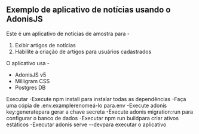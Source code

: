 ## Exemplo de aplicativo de notícias usando o AdonisJS

Este é um aplicativo de notícias de amostra para -

1. Exibir artigos de notícias
1. Habilite a criação de artigos para usuários cadastrados

O aplicativo usa -

- AdonisJS v5
- Milligram CSS
- Postgres DB

Executar
-Execute  npm install para instalar todas as dependências
-Faça uma cópia de .env.examplerenomeá-lo para.env
-Execute adonis key:generatepara gerar a chave secreta
-Execute adonis migration:run para configurar o banco de dados
-Executar npm run buildpara criar ativos estáticos
-Executar adonis serve --devpara executar o aplicativo



